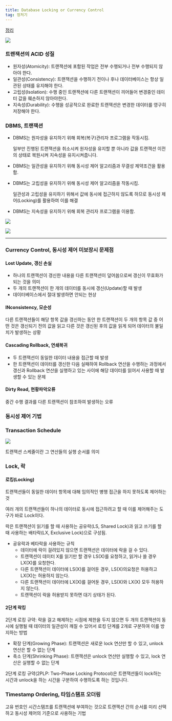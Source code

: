 ```yaml
---
title: Database Locking or Currency Control
tag: 정처기
---
```




[정리](https://mangkyu.tistory.com/30)

![](https://t1.daumcdn.net/cfile/tistory/99052D415A2F89440B)

### 트랜잭션의 ACID 성질

- 원자성(Atomicity): 트랜잭션에 포함된 작업은 전부 수행되거나 전부 수행되지 않아야 한다.
- 일관성(Consistency): 트랜잭션을 수행하기 전이나 후나 데이터베이스는 항상 일관된 상태를 유지해야 한다.
- 고립성(Isolation): 수행 중인 트랜잭션에 다른 트랜잭션이 끼어들어 변경중인 데이터 값을 훼손하지 않아야한다.
- 지속성(Durability): 수행을 성공적으로 완료한 트랜잭션은 변경한 데이터를 영구히 저장해야 한다.

### DBMS, 트랜잭션

- DBMS는 원자성을 유지하기 위해 회복(복구)관리자 프로그램을 작동시킴.

  일부만 진행된 트랜잭션을 취소시켜 원자성을 유지할 뿐 아니라 값을 트랜잭션 이전의 상태로 복원시켜 지속성을 유지시켜줍니다.

- DBMS는 일관성을 유지하기 위해 동시성 제어 알고리즘과 무결성 제약조건을 활용함.

- DBMS는 고립성을 유지하기 위해 동시성 제어 알고리즘을 작동시킴.

  일관성과 고립성을 유지하기 위해서 값에 동시에 접근하지 않도록 하므로 동시성 제어(Locking)를 활용하여 이를 해결

- DBMS는 지속성을 유지하기 위해 회복 관리자 프로그램을 이용함.

![](https://t1.daumcdn.net/cfile/tistory/994CAA425A2F96501C)



![](https://t1.daumcdn.net/cfile/tistory/99F5A8435A2F9A6F1E)



---

### Currency Control, 동시성 제어 미보장시 문제점

#### Lost Update, 갱신 손실

- 하나의 트랜잭션이 갱신한 내용을 다른 트랜잭션이 덮어씀으로써 갱신이 무효화가 되는 것을 의미
- 두 개의 트랜잭션이 한 개의 데이터를 동시에 갱신(Update)할 때 발생
- 데이터베이스에서 절대 발생하면 안되는 현상

#### INconsistency, 모순성

 다른 트랜잭션들이 해당 항목 값을 갱신하는 동안 한 트랜잭션이 두 개의 항목 값 중 어떤 것은 갱신되기 전의 값을 읽고 다른 것은 갱신된 후의 값을 읽게 되어 데이터의 불일치가 발생하는 상황

#### Cascading Rollback,  연쇄복귀

- 두 트랜잭션이 동일한 데이터 내용을 접근할 때 발생
- 한 트랜잭션이 데이터를 갱신한 다음 실패하여 Rollback 연산을 수행하는 과정에서 갱신과 Rollback 연산을 실행하고 있는 사이에 해당 데이터를 읽어서 사용할 때 발생할 수 있는 문제

#### Dirty Read, 현황파악오류

중간 수행 결과를 다른 트랜잭션이 참조하여 발생하는 오류



### 동시성 제어 기법

### Transaction Schedule

![](https://t1.daumcdn.net/cfile/tistory/997B3A415A2FC5E236)

트랜잭션 스케줄이란 그 연산들의 실행 순서를 의미



### Lock, 락

#### 로킹(Locking)

 트랜잭션들이 동일한 데이터 항목에 대해 임의적인 병행 접근을 하지 못하도록 제어하는 것

 여러 개의 트랜잭션들이 하나의 데이터로 동시에 접근하려고 할 때 이를 제어해주는 도구가 바로 Lock이다. 

락은 트랜잭션이 읽기를 할 때 사용하는 공유락(LS, Shared Lock)과 읽고 쓰기를 할 때 사용하는 배타락(LX, Exclusive Lock)으로 구성됨.

- 공유락과 베타락을 사용하는 규칙
  - 데이터에 락이 걸려있지 않으면 트랜잭션은 데이터에 락을 걸 수 있다.
  - 트랜잭션이 데이터 X를 읽기만 할 경우 LS(X)를 요청하고, 읽거나 쓸 경우 LX(X)를 요청한다.
  - 다른 트랜잭션이 데이터에 LS(X)를 걸어둔 경우, LS(X)의요청은 허용하고 LX(X)는 허용하지 않는다.
  - 다른 트랜잭션이 데이터에 LX(X)를 걸어둔 경우, LS(X)와 LX(X) 모두 허용하지 않는다.
  - 트랜잭션이 락을 허용받지 못하면 대기 상태가 된다.

#### 2단계 락킹

2단계 로킹 규약: 락을 걸고 해제하는 시점에 제한을 두지 않으면 두 개의 트랜잭션이 동시에 실행될 때 데이터의 일관성이 깨질 수 있어서 로킹 단계를 2개로 구분하여 이를 방지하는 방법

- 확장 단계(Growing Phase): 트랜잭션은 새로운 lock 연산만 할 수 있고, unlock 연산은 할 수 없는 단계
- 축소 단계(Shrinking Phase): 트랜잭션은 unlock 연산만 실행할 수 있고, lock 연산은 실행할 수 없는 단계

 2단계 로킹 규약(2PLP: Two-Phase Locking Protocol)은 트랜잭션들이 lock하는 시간과 unlock을 하는 시간을 구분하여 수행하도록 하는 것입니다.



### Timestamp Ordering, 타임스탬프 오더링

 고유 번호인 시간스탬프를 트랜잭션에 부여하는 것으로 트랜잭션 간의 순서를 미리 선택하고 동시성 제어의 기준으로 사용하는 기법

